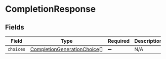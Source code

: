 # CompletionResponse


## Fields

| Field                                                                             | Type                                                                              | Required                                                                          | Description                                                                       |
| --------------------------------------------------------------------------------- | --------------------------------------------------------------------------------- | --------------------------------------------------------------------------------- | --------------------------------------------------------------------------------- |
| `choices`                                                                         | [CompletionGenerationChoice](../../models/shared/completiongenerationchoice.md)[] | :heavy_minus_sign:                                                                | N/A                                                                               |